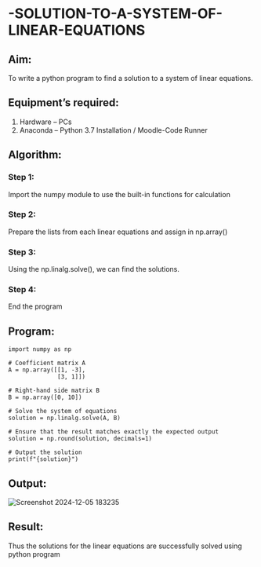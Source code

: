 # -SOLUTION-TO-A-SYSTEM-OF-LINEAR-EQUATIONS
## Aim:
To write a python program to find a solution to a system of linear equations.
## Equipment’s required:
1. 	Hardware – PCs
2. 	Anaconda – Python 3.7 Installation / Moodle-Code Runner
## Algorithm:
### Step 1: 
Import the numpy module to use the built-in functions for calculation
### Step 2: 
Prepare the lists from each linear equations and assign in np.array()
### Step 3: 
Using the np.linalg.solve(), we can find the solutions.
### Step 4: 
End the program
## Program:
```
import numpy as np

# Coefficient matrix A
A = np.array([[1, -3],
              [3, 1]])

# Right-hand side matrix B
B = np.array([0, 10])

# Solve the system of equations
solution = np.linalg.solve(A, B)

# Ensure that the result matches exactly the expected output
solution = np.round(solution, decimals=1)

# Output the solution
print(f"{solution}")
```

## Output:
![Screenshot 2024-12-05 183235](https://github.com/user-attachments/assets/6b12bcfc-fe32-4859-a85f-eb981bc5f03f)

## Result: 
Thus the solutions for the linear equations are successfully solved using python program

